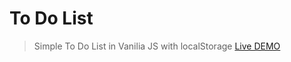 # To Do List

> Simple To Do List in Vanilia JS with localStorage 
[Live DEMO](http://www.grzegorztomicki.pl/serwisy/ToDoList/)